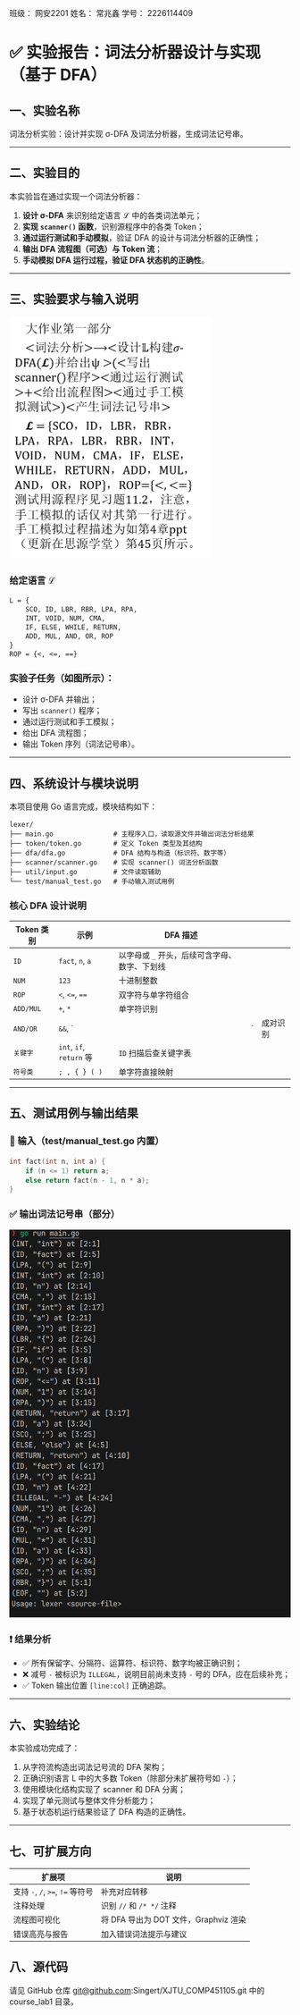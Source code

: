 班级： 网安2201
姓名： 常兆鑫
学号： 2226114409

# ✅ 实验报告：词法分析器设计与实现（基于 DFA）

## 一、实验名称

词法分析实验：设计并实现 σ-DFA 及词法分析器，生成词法记号串。

---

## 二、实验目的

本实验旨在通过实现一个词法分析器：

1. **设计 σ-DFA** 来识别给定语言 $\mathcal{L}$ 中的各类词法单元；
2. **实现 `scanner()` 函数**，识别源程序中的各类 Token；
3. **通过运行测试和手动模拟**，验证 DFA 的设计与词法分析器的正确性；
4. **输出 DFA 流程图（可选）与 Token 流**；
5. **手动模拟 DFA 运行过程，验证 DFA 状态机的正确性**。

---

## 三、实验要求与输入说明
![](assets/实验要求.png)

### 给定语言 $\mathcal{L}$

```text
L = {
    SCO, ID, LBR, RBR, LPA, RPA,
    INT, VOID, NUM, CMA,
    IF, ELSE, WHILE, RETURN,
    ADD, MUL, AND, OR, ROP
}
ROP = {<, <=, ==}
```

### 实验子任务（如图所示）：

* 设计 σ-DFA 并输出；
* 写出 `scanner()` 程序；
* 通过运行测试和手工模拟；
* 给出 DFA 流程图；
* 输出 Token 序列（词法记号串）。

---

## 四、系统设计与模块说明

本项目使用 Go 语言完成，模块结构如下：

```
lexer/
├── main.go               # 主程序入口，读取源文件并输出词法分析结果
├── token/token.go        # 定义 Token 类型及其结构
├── dfa/dfa.go            # DFA 结构与构造（标识符、数字等）
├── scanner/scanner.go    # 实现 scanner() 词法分析函数
├── util/input.go         # 文件读取辅助
└── test/manual_test.go   # 手动输入测试用例
```

### 核心 DFA 设计说明

| Token 类别  | 示例                      | DFA 描述                    |    |      |
| --------- | ----------------------- | ------------------------- | -- | ---- |
| `ID`      | `fact`, `n`, `a`        | 以字母或 `_` 开头，后续可含字母、数字、下划线 |    |      |
| `NUM`     | `123`                   | 十进制整数                     |    |      |
| `ROP`     | `<`, `<=`, `==`         | 双字符与单字符组合                 |    |      |
| `ADD/MUL` | `+`, `*`                | 单字符识别                     |    |      |
| `AND/OR`  | `&&`, \`                |                           | \` | 成对识别 |
| `关键字`     | `int`, `if`, `return` 等 | `ID` 扫描后查关键字表             |    |      |
| `符号类`     | `; , { } ( )`           | 单字符直接映射                   |    |      |

---

## 五、测试用例与输出结果

### 📌 输入（test/manual\_test.go 内置）

```c
int fact(int n, int a) {
    if (n <= 1) return a;
    else return fact(n - 1, n * a);
}
```

### ✅ 输出词法记号串（部分）

![](assets/result.png)

### ❗ 结果分析

* ✅ 所有保留字、分隔符、运算符、标识符、数字均被正确识别；
* ❌ 减号 `-` 被标识为 `ILLEGAL`，说明目前尚未支持 `-` 号的 DFA，应在后续补充；
* ✅ Token 输出位置 `[line:col]` 正确追踪。

---

## 六、实验结论

本实验成功完成了：

1. 从字符流构造出词法记号流的 DFA 架构；
2. 正确识别语言 L 中的大多数 Token（除部分未扩展符号如 `-`）；
3. 使用模块化结构实现了 scanner 和 DFA 分离；
4. 实现了单元测试与整体文件分析能力；
5. 基于状态机运行结果验证了 DFA 构造的正确性。

---

## 七、可扩展方向

| 扩展项                         | 说明                         |
| --------------------------- | ---------------------------- |
| 支持 `-`, `/`, `>=`, `!=` 等符号 | 补充对应转移                       |
| 注释处理                        | 识别 `//` 和 `/* */` 注释         |
| 流程图可视化                      | 将 DFA 导出为 DOT 文件，Graphviz 渲染 |
| 错误高亮与报告                     | 加入错误词法提示与建议                  |


## 八、源代码
请见 GitHub 仓库 git@github.com:Singert/XJTU_COMP451105.git
中的 course_lab1 目录。